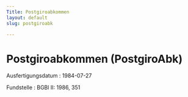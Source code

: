 ```yaml
---
Title: Postgiroabkommen
layout: default
slug: postgiroabk

---
```


# Postgiroabkommen (PostgiroAbk)

Ausfertigungsdatum
:   1984-07-27

Fundstelle
:   BGBl II: 1986, 351

